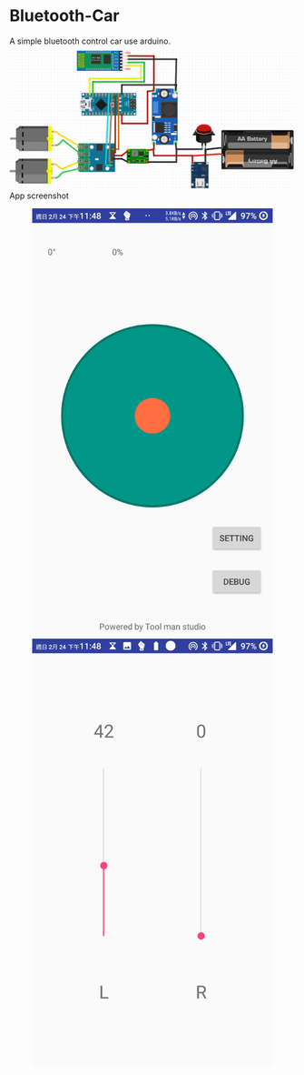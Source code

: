# Bluetooth-Car
A simple bluetooth control car use arduino.
![](https://github.com/crazycurly/Bluetooth-Car/raw/master/img/bluetooth%20car.PNG)
App screenshot
<figure class="half">
	<img src=https://github.com/crazycurly/Bluetooth-Car/raw/master/img/1.png>
	<img src=https://github.com/crazycurly/Bluetooth-Car/raw/master/img/2.png>
</figure>
